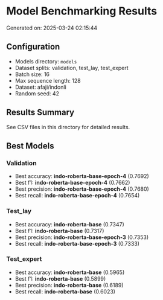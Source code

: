 # Model Benchmarking Results

Generated on: 2025-03-24 02:15:44

## Configuration

- Models directory: `models`
- Dataset splits: validation, test_lay, test_expert
- Batch size: 16
- Max sequence length: 128
- Dataset: afaji/indonli
- Random seed: 42

## Results Summary

See CSV files in this directory for detailed results.

## Best Models

### Validation

- Best accuracy: **indo-roberta-base-epoch-4** (0.7692)
- Best f1: **indo-roberta-base-epoch-4** (0.7662)
- Best precision: **indo-roberta-base-epoch-4** (0.7680)
- Best recall: **indo-roberta-base-epoch-4** (0.7654)

### Test_lay

- Best accuracy: **indo-roberta-base** (0.7347)
- Best f1: **indo-roberta-base** (0.7317)
- Best precision: **indo-roberta-base-epoch-3** (0.7353)
- Best recall: **indo-roberta-base-epoch-3** (0.7333)

### Test_expert

- Best accuracy: **indo-roberta-base** (0.5965)
- Best f1: **indo-roberta-base** (0.5899)
- Best precision: **indo-roberta-base** (0.6189)
- Best recall: **indo-roberta-base** (0.6023)


